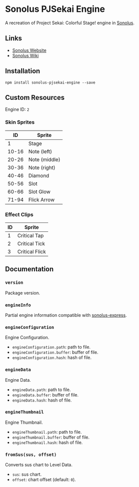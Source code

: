# Sonolus PJSekai Engine

A recreation of Project Sekai: Colorful Stage! engine in [Sonolus](https://sonolus.com).

## Links

-   [Sonolus Website](https://sonolus.com)
-   [Sonolus Wiki](https://github.com/NonSpicyBurrito/sonolus-wiki)

## Installation

```
npm install sonolus-pjsekai-engine --save
```

## Custom Resources

Engine ID: `2`

### Skin Sprites

| ID    | Sprite        |
| ----- | ------------- |
| 1     | Stage         |
| 10-16 | Note (left)   |
| 20-26 | Note (middle) |
| 30-36 | Note (right)  |
| 40-46 | Diamond       |
| 50-56 | Slot          |
| 60-66 | Slot Glow     |
| 71-94 | Flick Arrow   |

### Effect Clips

| ID  | Sprite         |
| --- | -------------- |
| 1   | Critical Tap   |
| 2   | Critical Tick  |
| 3   | Critical Flick |

## Documentation

### `version`

Package version.

### `engineInfo`

Partial engine information compatible with [sonolus-express](https://github.com/NonSpicyBurrito/sonolus-express).

### `engineConfiguration`

Engine Configuration.

-   `engineConfiguration.path`: path to file.
-   `engineConfiguration.buffer`: buffer of file.
-   `engineConfiguration.hash`: hash of file.

### `engineData`

Engine Data.

-   `engineData.path`: path to file.
-   `engineData.buffer`: buffer of file.
-   `engineData.hash`: hash of file.

### `engineThumbnail`

Engine Thumbnail.

-   `engineThumbnail.path`: path to file.
-   `engineThumbnail.buffer`: buffer of file.
-   `engineThumbnail.hash`: hash of file.

### `fromSus(sus, offset)`

Converts sus chart to Level Data.

-   `sus`: sus chart.
-   `offset`: chart offset (default: `0`).
